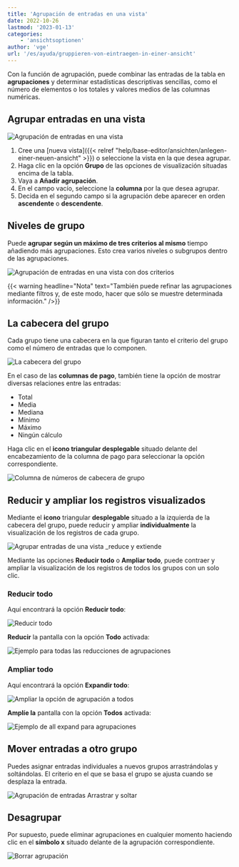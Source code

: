 ```yaml
---
title: 'Agrupación de entradas en una vista'
date: 2022-10-26
lastmod: '2023-01-13'
categories:
    - 'ansichtsoptionen'
author: 'vge'
url: '/es/ayuda/gruppieren-von-eintraegen-in-einer-ansicht'
---
```


Con la función de agrupación, puede combinar las entradas de la tabla en **agrupaciones** y determinar estadísticas descriptivas sencillas, como el número de elementos o los totales y valores medios de las columnas numéricas.

## Agrupar entradas en una vista

![Agrupación de entradas en una vista](images/Gruppierung-von-Eintraegen-in-einer-Ansicht-1.gif)

1. Cree una [nueva vista]({{< relref "help/base-editor/ansichten/anlegen-einer-neuen-ansicht" >}}) o seleccione la vista en la que desea agrupar.
2. Haga clic en la opción **Grupo** de las opciones de visualización situadas encima de la tabla.
3. Vaya a **Añadir agrupación**.
4. En el campo vacío, seleccione la **columna** por la que desea agrupar.
5. Decida en el segundo campo si la agrupación debe aparecer en orden **ascendente** o **descendente**.

## Niveles de grupo

Puede **agrupar según un máximo de tres criterios al mismo** tiempo añadiendo más agrupaciones. Esto crea varios niveles o subgrupos dentro de las agrupaciones.

![Agrupación de entradas en una vista con dos criterios](images/Gruppierung-von-Eintraegen-in-einer-Ansicht-2.gif)

{{< warning  headline="Nota"  text="También puede refinar las agrupaciones mediante filtros y, de este modo, hacer que sólo se muestre determinada información." />}}

## La cabecera del grupo

Cada grupo tiene una cabecera en la que figuran tanto el criterio del grupo como el número de entradas que lo componen.

![La cabecera del grupo](images/gruppierung.png)

En el caso de las **columnas de pago**, también tiene la opción de mostrar diversas relaciones entre las entradas:

- Total
- Media
- Mediana
- Mínimo
- Máximo
- Ningún cálculo

Haga clic en el **icono triangular desplegable** situado delante del encabezamiento de la columna de pago para seleccionar la opción correspondiente.

![Columna de números de cabecera de grupo](images/Gruppenheader.png)

## Reducir y ampliar los registros visualizados

Mediante el **icono** triangular **desplegable** situado a la izquierda de la cabecera del grupo, puede reducir y ampliar **individualmente** la visualización de los registros de cada grupo.

![Agrupar entradas de una vista _reduce y extiende](images/Gruppierung-von-Eintraegen-in-einer-Ansicht-4.gif)

Mediante las opciones **Reducir todo** o **Ampliar todo**, puede contraer y ampliar la visualización de los registros de todos los grupos con un solo clic.

### Reducir todo

Aquí encontrará la opción **Reducir todo**:

![Reducir todo](images/gruppieren-von-eintraegrn_6.png)

**Reducir** la pantalla con la opción **Todo** activada:

![Ejemplo para todas las reducciones de agrupaciones](images/gruppieren-von-eintraegrn_1-1.png)

### Ampliar todo

Aquí encontrará la opción **Expandir todo**:

![Ampliar la opción de agrupación a todos](images/gruppieren-von-eintraegrn_7-1.png)

**Amplíe la** pantalla con la opción **Todos** activada:

![Ejemplo de all expand para agrupaciones](images/gruppieren-von-eintraegrn_3-1.png)

## Mover entradas a otro grupo

Puedes asignar entradas individuales a nuevos grupos arrastrándolas y soltándolas. El criterio en el que se basa el grupo se ajusta cuando se desplaza la entrada.

![Agrupación de entradas Arrastrar y soltar](images/Gruppierung-von-Eintraegen-in-einer-Ansicht-3.gif)

## Desagrupar

Por supuesto, puede eliminar agrupaciones en cualquier momento haciendo clic en el **símbolo x** situado delante de la agrupación correspondiente.

![Borrar agrupación](images/Gruppierung-loeschen.png)
